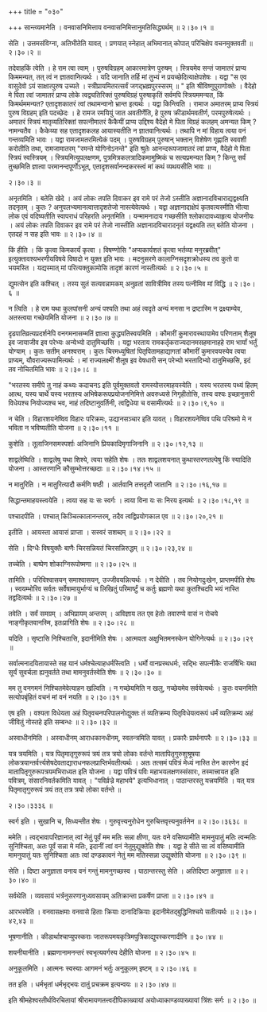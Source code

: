 +++
title = "०३०"

+++
सान्त्व्यमानेति । वनवासनिमित्ताय वनवासनिमित्तानुमतिसिद्ध्यर्थम्  ॥  २।३०।१  ॥   

  

सेति । उत्तमसंविग्ना, अतिभीतेति यावत् । प्रणयात् स्नेहात् अभिमानात् कोपात् परिचिक्षेप वचनमुक्तवती  ॥  २।३०।२  ॥   

  

तदेवाहकिं त्वेति । हे राम त्वा त्वाम् । पुरुषविग्रहम् आकारमात्रेण पुरुषम् । स्त्रियमेव सन्तं जामातरं प्राप्य किममन्यत, तत् त्वं न ज्ञातवानित्यर्थः । यदि जानाति तर्हि मां तुभ्यं न प्रयच्छेदित्याक्षेपशेषः । यद्वा "स एव वासुदेवो ऽयं साक्षात्पुरुष उच्यते । स्त्रीप्रायमितरत्सर्वं जगद्भ्रह्मपुरस्सरम्  ॥ " इति श्रीविष्णुपुराणोक्तेः । वैदेहो मे पिता त्वां जामातरं प्राप्य लोके त्वद्व्यतिरिक्तं पुरुषविग्रहं पुरुषाकृतिं सर्वमपि स्त्रियममन्यत, किं किमर्थममन्यत? एतादृशकातरं त्वां तथामन्वानो भ्रान्त इत्यर्थः । यद्वा किन्त्विति । रामाज अमातरम् प्राप्य स्त्रियं पुरुष विग्रहम् इति पदच्छेदः । हे रामज रमयियुं जात अवतीर्णेति, हे पुरुष क्रीडार्थमवतीर्ण, परमपुरुषेत्यर्थः । अमातरं स्त्रियं मातृव्यतिरिक्तां सपत्नीमातरं कैकैयीं प्राप्य उद्दिश्य वैदेहो मे पिता विग्रहं कलहम् अमन्यत किम् ? नामन्यतैव । कैकेय्या सह एतादृशकलह आयास्यतीति न ज्ञातवानित्यर्थः । तथापि न मां विहाय त्वया वनं गन्तव्यमिति भावः । यद्वा रामजामतरमित्येकं पदम् । पुरुषविग्रहम् पुरुषान् भक्तान् विशेषेण गृह्णाति स्ववशी करोतीति तथा, रामजामातरम् "रमन्ते योगिनोऽनन्ते" इति श्रुतेः आनन्दरूपजामातरं त्वां प्राप्य, वैदेहो मे पिता स्त्रियं स्वस्त्रियम् । स्त्रियमित्युपलक्षणम्, पुत्रमित्रकलत्रादिकमामुष्मिकं च सत्यप्रमन्यत किम् ? किन्तु सर्वं तुच्छमिति ज्ञात्वा परमानन्दपूर्णोऽभूत्, एतादृशसर्वानन्दकरस्त्वं मां कथं व्यथयसीति भावः  ॥   

२।३०।३  ॥   

अनृतमिति । बतेति खेदे । अयं लोकः तपति दिवाकर इव रामे परं तेजो ऽस्तीति अज्ञानादविचाराद्यद्वक्ष्यति तदनृतम् । कुतः ? अनुपलभ्यमानत्वात्तादृशतेजो नास्त्येवेत्यर्थः । यद्वा अज्ञानादाक्षेपं कृतवत्यस्मीति भीत्या लोक एवं वदिष्यतीति स्वापराधं परिहरति अनृतमिति । यन्मामनादाय गच्छसीति श्लोकादावध्याहृत्य योजनीयः । अयं लोकः तपति दिवाकर इव रामे परं तेजो नास्तीति अज्ञानादविचारादनृतं यद्वक्ष्यति तत् बतेति योजना । एतदहं न सह इति भावः  ॥  २।३०।४  ॥   

  

किं हीति । किं कृत्वा किमकार्यं कृत्वा । विषण्णोसि "अप्यकार्यशतं कृत्वा भर्तव्या मनुरब्रवीत्" इत्युक्तावश्यभरणीयविषये विषादो न युक्त इति भावः । मदनुसरणे कालाग्निसदृशक्रोधस्य तव कुतो वा भयमस्ति । यद्यस्मात् मां परित्यक्तुकामोसि तादृशं कारणं नास्तीत्यर्थः  ॥  २।३०।५  ॥   

  

द्युमत्सेन इति कश्चित् । तस्य सुतं सत्यवन्नामकम् अनुव्रतां सावित्रीमिव तस्य पत्नीमिव मां विद्धि  ॥  २।३०।६  ॥   

  

न त्विति । हे राम यथा कुलपांसनी अन्यं पश्यति तथा अहं त्वदृते अन्यं मनसा न द्रष्टास्मि न द्रक्ष्याम्येव, अतस्त्वया गच्छेयमिति योजना  ॥  २।३०।७  ॥   

  

दृढपातिव्रत्यप्रदर्शनेपि वनगमनासम्मतिं ज्ञात्वा कुद्ध्यतिस्वयमिति । कौमारीं कुमारावस्थायामेव परिणताम् शैलूष इव जायाजीव इव परेभ्यः अन्येभ्यो दातुमिच्छसि । यद्वा भरताय रामकर्तृकराज्यदानमसहमानाहहे राम भार्यां भर्तुं योग्याम् । कुतः सतीम् अनश्वराम् । कुतः चिरमध्युषितां पितृपितामहाद्यागतां कौमारीं कुमारवयस्येव त्वया प्राप्यम्, यौवराज्यरूपामित्यर्थः । मां राज्यलक्ष्मीं शैलूष इव वेषधारी सन् परेभ्यो भरतादिभ्यो दातुमिच्छसि, इदं तव नोचितमिति भावः  ॥  २।३०।८  ॥   

  

"भरतस्य समीपे तु नाहं कथ्यः कदाचनऽ इति पूर्वमुक्तवतो रामस्योत्तरमाहयस्येति । यस्य भरतस्य पथ्यं हितम् आत्थ, यस्य चार्थे यस्य भरतस्य अभिषेकरूपप्रयोजननिमित्ते अवरुध्यसे निगृहीतोसि, तस्य वश्यः इच्छानुसारी विधेयश्च नियोज्यश्च भव, नाहं तदिष्टानुवर्तिनी, त्वद्विधेया च वसामीत्यर्थः  ॥  २।३०।९,१०  ॥   

  

न चेति । विहारशयनेष्विव विहारः परिक्रमः, उद्यानसञ्चार इति यावत् । विहारशयनेष्विव पथि परिश्रमो मे न भविता न भविष्यतीति योजना  ॥  २।३०।११  ॥   

  

कुशेति । तूलाजिनसमस्पर्शाः अजिनानि प्रियकादिमृगाजिनानि  ॥  २।३०।१२,१३  ॥   

  

शाद्वलेष्विति । शाद्वलेषु यथा शिश्ये, त्वया सहेति शेषः । ततः शाद्वलशयनात् कुथास्तरणतल्पेषु किं स्यादिति योजना । आस्तरणानि कौसुम्भोत्तरच्छदाः  ॥  २।३०।१४।१५  ॥   

  

न मातुरिति । न मातुरित्यादौ कर्मणि षष्ठी । आर्तवानि तत्तदृतौ जातानि  ॥  २।३०।१६,१७  ॥   

  

सिद्धान्तमाहयस्त्वयेति । त्वया सह यः सः स्वर्गः । त्वया विना यः सः निरय इत्यर्थः  ॥  २।३०।१८,१९  ॥   

  

पश्चादपीति । पश्चात् किञ्चित्कालानन्तरम्, तदैव त्वद्विप्रयोगकाल एव  ॥  २।३०।२०,२१  ॥   

  

इतीति । आयस्ता आयासं प्राप्ता । सस्वरं सशब्दम्  ॥  २।३०।२२  ॥   

  

सेति । दिग्धैः विषयुक्तैः बाणैः चिरसन्नियतं चिरसन्निरुद्धम्  ॥  २।३०।२३,२४  ॥   

  

तच्चेति । बाष्पेण शोकाग्निरूपोष्मणा  ॥  २।३०।२५  ॥   

  

तामिति । परिविश्वासयन् समाश्वासयन्, उज्जीवयन्नित्यर्थः । न देवीति । तव नियोगदुःखेन, प्राप्तमपीति शेषः । स्वयम्भोरिव सर्वतः सर्वेषामायुर्भाग्यं च लिखितुं परिमार्ष्टुं च कर्तुः ब्रह्मणो यथा कुतश्चिदपि भयं नास्ति तद्वदित्यर्थः  ॥  २।३०।२७  ॥   

  

तवेति । सर्वं समग्रम् । अभिप्रायम् अन्तरम् । अविज्ञाय तत एव हेतोः तवारण्ये वासं न रोचये नाङ्गीकृतवानस्मि, इतःप्रागिति शेषः  ॥  २।३०।२८  ॥   

  

यदिति । सृष्टासि निश्चितासि, इदानीमिति शेषः । आत्मवता अक्षुभितमनस्केन योगिनेत्यर्थः  ॥  २।३०।२९  ॥   

  

सर्वात्मनादयितायास्ते सह यानं धर्मश्चेत्याहधर्मस्त्विति । धर्मो वानप्रस्थधर्मः, सद्भिः सपत्नीकैः राजर्षिभिः यथा सूर्यं सुवर्चला ह्यनुवर्तते तथा मामनुवर्तस्वेति शेषः  ॥  २।३०।३०  ॥   

  

मम तु वनगमनं निश्चितमेवेत्याहन खल्विति । न गच्छेयमिति न खलु, गच्छेयमेव सर्वयेत्यर्थः । कुतः वचनमिति सत्योपबृंहितं वचनं मां वनं नयति  ॥  २।३०।३१  ॥   

  

एष इति । वश्यता विधेयता अहं पितृवचनपरिपालनोद्युक्तः तं व्यतिक्रम्य पितृविधेयत्वरूपं धर्मं व्यतिक्रम्य अहं जीवितुं नोस्तहे इति सम्बन्धः  ॥  २।३०।३२  ॥   

  

अस्वाधीनमिति । अस्वाधीनम् आराधकानधीनम्, स्वतन्त्रमिति यावत् । प्रकारैः प्रार्थनापरैः  ॥  २।३०।३३  ॥   

  

यत्र त्रयमिति । यत्र पितृमातृगुरुरूपं त्रयं तत्र त्रयो लोकाः वर्तन्ते मातापितृगुरुशुश्रूषया लोकत्रयान्तर्वर्त्त्यशेषदेवताद्याराधनफलप्राप्तिर्भवतीत्यर्थः । अतः तत्समं पवित्रं मेध्यं नास्ति तेन कारणेन इदं मातापितृगुरुरूपत्रयमभिराध्यत इति योजना । यद्वा पवित्रं पविः महाभयलक्षणस्संसारः, तस्मात्त्रायत इति पवित्रम्, संसारनिवर्तकमिति यावत् । "पविर्व्रज्रे महाभये" इत्यभिधानात् । पाठान्तरस्तु यत्त्रयमिति । यत् यत्र पितृमातृगुरुरूपं त्रयं तत् तत्र त्रयो लोका वर्तन्ते  ॥   

२।३०।३३३६  ॥   

स्वर्ग इति । सुखानि च, सिध्यन्तीत शेषः । गुरुवृत्त्यनुरोधेन गुरुचित्तवृत्त्यनुवर्तनेन  ॥  २।३०।३६३८  ॥   

  

ममेति । त्वद्भावापरिज्ञानात् त्वां नेतुं पूर्वं मम मतिः सन्ना क्षीणा, यतः वने वसिष्यामीति मामनुयातुं मतिः त्वन्मतिः सुनिश्चिता, अतः पूर्वं सन्ना मे मतिः, इदानीं त्वां वनं नेतुमुद्युक्तेति शेषः । यद्वा हे सीते सा त्वं वसिष्यामीति मामनुयातुं यतः सुनिश्चिता अतः त्वां दण्डकावनं नेतुं मम मतिस्सन्ना उद्युक्तेति योजना  ॥  २।३०।३९  ॥   

  

सेति । दिष्टा अनुज्ञाता वनाय वनं गन्तुं मामनुगच्छस्व । पाठान्तरस्तु सेति । अतिदिष्टा अनुज्ञाता  ॥  २।३०।४०  ॥   

  

सर्वथेति । व्यवसायं भर्त्रनुसरणानुध्यवसायम् अतिक्रान्ता प्रकर्षेण प्राप्ता  ॥  २।३०।४१  ॥   

  

आरभस्वेति । वनवासक्षमाः वनवासे हिताः क्रियाः दानादिक्रियाः इदानीमेतद्बुद्धिनिश्चये सतीत्यर्थः  ॥  २।३०।४२,४३  ॥   

  

भूषणानीति । कीडार्थाश्चाप्युपस्कराः जातरूपमयकृत्रिमपुत्रिकाद्युपस्करणादीनि  ॥  ३०।४४  ॥   

  

शयनीयानीति । ब्रह्मणानामनन्तरं स्वभृत्यवर्गस्य देहीति योजना  ॥  २।३०।४५  ॥   

  

अनुकूलमिति । आत्मनः स्वस्याः आगमनं भर्तुः अनुकूलम् इष्टम्  ॥  २।३०।४६  ॥   

  

तत इति । धर्मभृतां धर्मभृद्भयः दातुं प्रचक्रम इत्यन्वयः  ॥  २।३०।४७  ॥   

  

इति श्रीमहेश्वरतीर्थविरचितायां श्रीरामायणतत्त्वदीपिकाख्यायां अयोध्याकाण्डव्याख्यायां त्रिंशः सर्गः  ॥  २।३०  ॥   

  

  

